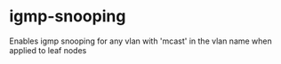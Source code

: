 # igmp-snooping

Enables igmp snooping for any vlan with 'mcast' in the vlan name when applied to leaf nodes
